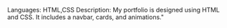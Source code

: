 Languages:
HTML,CSS
Description:
My portfolio is designed using HTML and CSS. It includes a navbar, cards, and animations."
